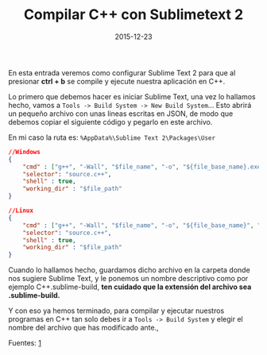﻿---
title: Compilar C++ con Sublimetext 2
description: En esta entrada veremos como configurar Sublime Text 2 para que al presionar ctrl + b se compile y ejecute nuestra aplicación en C++.
date: 2015-12-23
lastmod: 2015-12-23
slug: compilar_c++_sublimetext
image: "covers/software.png"
tags:
  - sublimetext
  - c++
categories:
  - Software
---


En esta entrada veremos como configurar Sublime Text 2 para que al presionar **ctrl + b** se compile y ejecute nuestra aplicación en C++.

Lo primero que debemos hacer es iniciar Sublime Text, una vez lo hallamos hecho, vamos a `Tools -> Build System -> New Build System`... Esto abrirá un pequeño archivo con unas lineas escritas en JSON, de modo que debemos copiar el siguiente código y pegarlo en este archivo.

En mi caso la ruta es: `%AppData%\Sublime Text 2\Packages\User`

```json
//Windows
{
	"cmd" : ["g++", "-Wall", "$file_name", "-o", "${file_base_name}.exe", "&&", "${file_base_name}.exe"],
	"selector": "source.c++",
	"shell" : true,
	"working_dir" : "$file_path"
}

//Linux
{
	"cmd" : ["g++", "-Wall", "$file_name", "-o", "${file_base_name}", "&&", "${file_base_name}"],
	"selector": "source.c++",
	"shell" : true,
	"working_dir" : "$file_path"
}
```

Cuando lo hallamos hecho, guardamos dicho archivo en la carpeta donde nos sugiere Sublime Text, y le ponemos un nombre descriptivo como por ejemplo C++.sublime-build, **ten cuidado que la extensión del archivo sea .sublime-build.**

Y con eso ya hemos terminado, para compilar y ejecutar nuestros programas en C++ tan solo debes ir a `Tools -> Build System` y elegir el nombre del archivo que has modificado ante.,

Fuentes: [1][0]


[0]: http://ayudasprogramacionweb.blogspot.com.es/2012/12/compilar-y-ejecutar-cpp-desde-sublime-text.html
